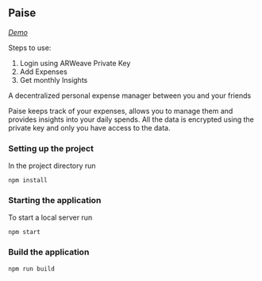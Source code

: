 ## Paise

[*Demo*](https://arweave.net/LW9rf72VJUle77WEH69jcREiY0SYeEkuBnAn-O9T8As)

Steps to use:
1. Login using ARWeave Private Key
2. Add Expenses
3. Get monthly Insights

A decentralized personal expense manager between you and your friends

Paise keeps track of your expenses, allows you to manage them and provides insights into your daily spends. All the data is encrypted using the private key and only you have access to the data.

### Setting up the project

In the project directory run

```
npm install
```

### Starting the application

To start a local server run

```
npm start
```

### Build the application
```
npm run build
```


